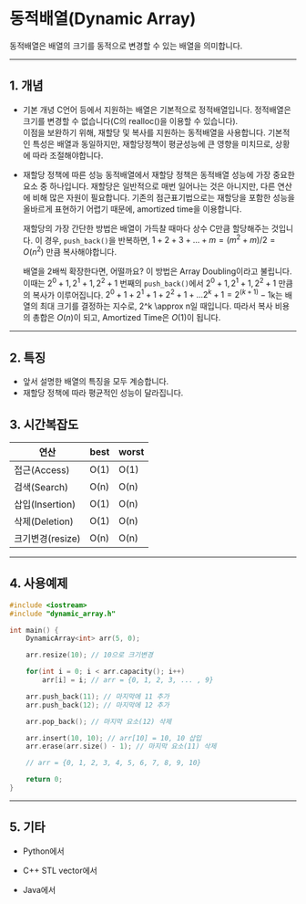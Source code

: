 # 동적배열(Dynamic Array)

동적배열은 배열의 크기를 동적으로 변경할 수 있는 배열을 의미합니다.

---

## 1. 개념

-   기본 개녕
    C언어 등에서 지원하는 배열은 기본적으로 정적배열입니다. 정적배열은 크기를 변경할 수 없습니다(C의 realloc()을 이용할 수 있습니다).<br>
    이점을 보완하기 위해, 재할당 및 복사를 지원하는 동적배열을 사용합니다.
    기본적인 특성은 배열과 동일하지만, 재할당정책이 평균성능에 큰 영향을 미치므로, 상황에 따라 조절해야합니다.

-   재할당 정책에 따른 성능
    동적배열에서 재할당 정책은 동적배열 성능에 가장 중요한 요소 중 하나입니다.
    재할당은 일반적으로 매번 일어나는 것은 아니지만, 다른 연산에 비해 많은 자원이 필요합니다.
    기존의 점근표기법으로는 재할당을 포함한 성능을 올바르게 표현하기 어렵기 때문에, amortized time을 이용합니다.

    재할당의 가장 간단한 방법은 배열이 가득찰 때마다 상수 C만큼 할당해주는 것입니다.
    이 경우, `push_back()`을 반복하면, $1 + 2 + 3 + ... + m = (m^2+m)/2 = O(n^2)$ 만큼 복사해야합니다.

    배열을 2배씩 확장한다면, 어떨까요?
    이 방법은 Array Doubling이라고 불립니다. 이때는 $2^0+1, 2^1+1, 2^2+1$ 번째의 `push_back()`에서 $2^0+1, 2^1+1, 2^2+1$ 만큼의 복사가 이루어집니다. $2^0+1 + 2^1+1 + 2^2+1 + ... 2^k+1 = 2^(k+1) - 1$k는 배열의 최대 크기를 결정하는 지수로, 2^k \approx n일 때입니다. 따라서 복사 비용의 총합은 $O(n)$이 되고, Amortized Time은 $O(1)$이 됩니다.

---

## 2. 특징

-   앞서 설명한 배열의 특징을 모두 계승합니다.
-   재할당 정책에 따라 평균적인 성능이 달라집니다.

## 3. 시간복잡도

| 연산             | best | worst |
| ---------------- | ---- | ----- |
| 접근(Access)     | O(1) | O(1)  |
| 검색(Search)     | O(n) | O(n)  |
| 삽입(Insertion)  | O(1) | O(n)  |
| 삭제(Deletion)   | O(1) | O(n)  |
| 크기변경(resize) | O(n) | O(n)  |

---

## 4. 사용예제

```C++
#include <iostream>
#include "dynamic_array.h"

int main() {
    DynamicArray<int> arr(5, 0);

    arr.resize(10); // 10으로 크기변경

    for(int i = 0; i < arr.capacity(); i++)
        arr[i] = i; // arr = {0, 1, 2, 3, ... , 9}

    arr.push_back(11); // 마지막에 11 추가
    arr.push_back(12); // 마지막에 12 추가

    arr.pop_back(); // 마지막 요소(12) 삭제

    arr.insert(10, 10); // arr[10] = 10, 10 삽입
    arr.erase(arr.size() - 1); // 마지막 요소(11) 삭제

    // arr = {0, 1, 2, 3, 4, 5, 6, 7, 8, 9, 10}

    return 0;
}

```

---

## 5. 기타

-   Python에서

-   C++ STL vector에서

-   Java에서
